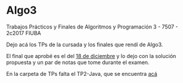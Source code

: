 # Algo3
Trabajos Prácticos y Finales de Algoritmos y Programación 3 - 7507 - 2c2017 FIUBA 

Dejo acá los TPs de la cursada y los finales que rendí de Algo3.

El final que aprobé es el del [18 de diciembre](AAA-final-20171218) y lo dejo con la solución propuesta y un par de notas que tome durante el examen.

En la carpeta de TPs falta el TP2-Java, que se encuentra [acá](https://github.com/FdelMazo/TP-AlgoPoly)
